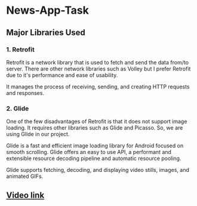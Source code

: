 # News-App-Task

## Major Libraries Used

### 1. Retrofit

Retrofit is a network library that is used to fetch and send the data from/to server. There are other network libraries such as Volley but I prefer Retrofit due to it's performance and ease of usability.

It manages the process of receiving, sending, and creating HTTP requests and responses.

### 2. Glide

One of the few disadvantages of Retrofit is that it does not support image loading. It requires other libraries such as Glide and Picasso. So, we are using Glide in our project.

Glide is a fast and efficient image loading library for Android focused on smooth scrolling. Glide offers an easy to use API, a performant and extensible resource decoding pipeline and automatic resource pooling.

Glide supports fetching, decoding, and displaying video stills, images, and animated GIFs.


## [Video link](https://drive.google.com/file/d/11pVoY6JZEFOdTWj67F1JQAS1lHijg3KZ/view?usp=sharing)
